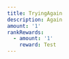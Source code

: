 ```yaml
---
title: TryingAgain
description: Again
amount: '1'
rankRewards:
  - amount: '1'
    reward: Test
---
```


